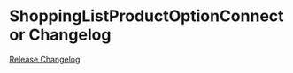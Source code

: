 # ShoppingListProductOptionConnector Changelog

[Release Changelog](https://github.com/spryker/shopping-list-product-option-connector/releases)
